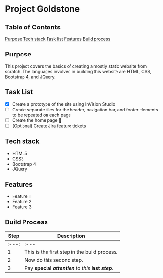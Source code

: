 # Project Goldstone

## Table of Contents

[Purpose](#purpose)
[Tech stack](#tech-stack)
[Task list](#task-list)
[Features](#features)
[Build process](#build-process)

## Purpose

This project covers the basics of creating a mostly static website from scratch. The languages involved in building this website are HTML, CSS, Bootstrap 4, and JQuery.


## Task List

- [x] Create a prototype of the site using InVision Studio
- [ ] Create separate files for the header, navigation bar, and footer elements to be repeated on each page
- [ ] Create the home page :tada:
- [ ] \(Optional) Create Jira feature tickets

<!-- use html comment style -->

<a name="tech-stack"/> <!-- anchor tag is not necessary. useful for specifying location within document in TOC -->
## Tech stack

- HTML5
- CSS3
- Bootstrap 4
- JQuery

## Features

- Feature 1
- Feature 2
- Feature 3

## Build Process

| Step | Description |
| ---- | ----------- |
| :---: | :--- |
| 1 | This is the first step in the build process. |
| 2 | Now do this second step. |
| 3 | Pay **special** ***attention*** to *this* **last _step_**. |